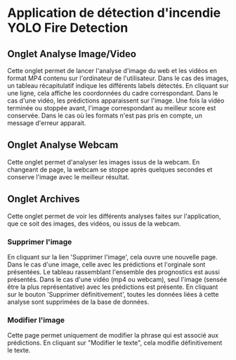 # Application de détection d'incendie **YOLO Fire Detection**

## Onglet Analyse Image/Video
Cette onglet permet de lancer l'analyse d'image du web et les vidéos en format MP4 contenu sur l'ordinateur de l'utilisateur.
Dans le cas des images, un tableau récapitulatif indique les différents labels détectés. En cliquant sur une ligne, cela affiche les coordonnées du cadre correspondant.
Dans le cas d'une vidéo, les prédictions apparaissent sur l'image. Une fois la vidéo terminée ou stoppée avant, l'image correspondant au meilleur score est conservée.
Dans le cas où les formats n'est pas pris en compte, un message d'erreur apparait.

## Onglet Analyse Webcam
Cette onglet permet d'analyser les images issus de la webcam. 
En changeant de page, la webcam se stoppe après quelques secondes et conserve l'image avec le meilleur résultat.

## Onglet Archives
Cette onglet permet de voir les différents analyses faites sur l'application, que ce soit des images, des vidéos, ou issus de la webcam. 

### Supprimer l'image
En cliquant sur la lien 'Supprimer l'image', cela ouvre une nouvelle page.
Dans le cas d'une image, celle avec les prédictions et l'orginale sont présentées. Le tableau rassemblant l'ensemble des prognostics est aussi présentés. 
Dans le cas d'une vidéo (mp4 ou webcam), seul l'image (sensée être la plus représentative) avec les prédictions est présente. 
En cliquant sur le bouton 'Supprimer définitivement', toutes les données liées à cette analyse sont supprimées de la base de données.

### Modifier l'image
Cette page permet uniquement de modifier la phrase qui est associé aux prédictions. En cliquant sur "Modifier le texte", cela modifie définitivement le texte.